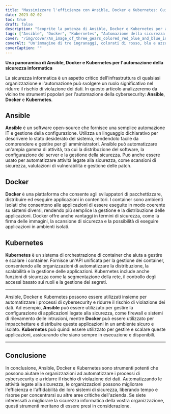 ```yaml
---
title: "Massimizzare l'efficienza con Ansible, Docker e Kubernetes: Guida all'automazione della sicurezza informatica"
date: 2023-02-02
toc: true
draft: false
description: "Scoprite la potenza di Ansible, Docker e Kubernetes per automatizzare i processi di cybersecurity e ridurre il rischio di violazione dei dati."
tags: ["Ansible", "Docker", "Kubernetes", "Automazione della sicurezza informatica", "Valutazioni di vulnerabilità", "Gestione delle patch", "Orchestrazione dei container", "Segmentazione della rete", "Controllo degli accessi basato sui ruoli", "Gestione dei segreti", "Scansioni di sicurezza", "Firma delle immagini"]
cover: "/img/cover/An_image_of_three_gears_colored_red_blue_and_blue_interlocking.png"
coverAlt: "Un'immagine di tre ingranaggi, colorati di rosso, blu e azzurro, che si incastrano e girano insieme per simboleggiare la loro integrazione e collaborazione nell'automazione dei processi di cybersecurity"
coverCaption: ""
---
```


**Una panoramica di Ansible, Docker e Kubernetes per l'automazione della sicurezza informatica**

La sicurezza informatica è un aspetto critico dell'infrastruttura di qualsiasi organizzazione e l'automazione può svolgere un ruolo significativo nel ridurre il rischio di violazione dei dati. In questo articolo analizzeremo da vicino tre strumenti popolari per l'automazione della cybersecurity: **Ansible**, **Docker** e **Kubernetes**.

## Ansible

**Ansible** è un software open-source che fornisce una semplice automazione IT e gestione della configurazione. Utilizza un linguaggio dichiarativo per descrivere lo stato desiderato del sistema, rendendolo facile da comprendere e gestire per gli amministratori. Ansible può automatizzare un'ampia gamma di attività, tra cui la distribuzione del software, la configurazione dei server e la gestione della sicurezza. Può anche essere usato per automatizzare attività legate alla sicurezza, come scansioni di sicurezza, valutazioni di vulnerabilità e gestione delle patch.

## Docker

**Docker** è una piattaforma che consente agli sviluppatori di pacchettizzare, distribuire ed eseguire applicazioni in contenitori. I container sono ambienti isolati che consentono alle applicazioni di essere eseguite in modo coerente su sistemi diversi, rendendo più semplice la gestione e la distribuzione delle applicazioni. Docker offre anche vantaggi in termini di sicurezza, come la firma delle immagini, la scansione di sicurezza e la possibilità di eseguire applicazioni in ambienti isolati.

## Kubernetes

**Kubernetes** è un sistema di orchestrazione di container che aiuta a gestire e scalare i container. Fornisce un'API unificata per la gestione dei container, consentendo alle organizzazioni di automatizzare la distribuzione, la scalabilità e la gestione delle applicazioni. Kubernetes include anche funzioni di sicurezza come la segmentazione della rete, il controllo degli accessi basato sui ruoli e la gestione dei segreti.

______

Ansible, Docker e Kubernetes possono essere utilizzati insieme per automatizzare i processi di cybersecurity e ridurre il rischio di violazione dei dati. Ad esempio, **Ansible** può essere utilizzato per gestire la configurazione di applicazioni legate alla sicurezza, come firewall e sistemi di rilevamento delle intrusioni, mentre **Docker** può essere utilizzato per impacchettare e distribuire queste applicazioni in un ambiente sicuro e isolato. **Kubernetes** può quindi essere utilizzato per gestire e scalare queste applicazioni, assicurando che siano sempre in esecuzione e disponibili.

______

## Conclusione

In conclusione, Ansible, Docker e Kubernetes sono strumenti potenti che possono aiutare le organizzazioni ad automatizzare i processi di cybersecurity e a ridurre il rischio di violazione dei dati. Automatizzando le attività legate alla sicurezza, le organizzazioni possono migliorare l'efficienza e l'affidabilità dei loro sistemi di sicurezza, liberando tempo e risorse per concentrarsi su altre aree critiche dell'azienda. Se siete interessati a migliorare la sicurezza informatica della vostra organizzazione, questi strumenti meritano di essere presi in considerazione.
